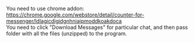 You need to use chrome addon: https://chrome.google.com/webstore/detail/counter-for-messenger/ldlagicdigidgnhniajpmoddkoakdoca<br />
You need to click "Download Messages" for particular chat, and then pass folder with all the files (unzipped) to the program.

